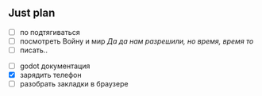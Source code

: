 ## Just plan
- [ ] по подтягиваться 
- [ ] посмотреть Войну и мир
*Да да нам разрешили, но время, время то*
- [ ] писать..
+ [ ] godot документация
+ [x] зарядить телефон
+ [ ] разобрать закладки в браузере

